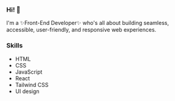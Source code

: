 ### Hi! 👋
I'm a ✨Front-End Developer✨ who's all about building seamless, accessible, user-friendly, and responsive web experiences.

### Skills
* HTML
* CSS
* JavaScript
* React
* Tailwind CSS
* UI design



<!--
**VriaA/VriaA** is a ✨ _special_ ✨ repository because its `README.md` (this file) appears on your GitHub profile.

Here are some ideas to get you started:

- 🔭 I’m currently working on ...
- 🌱 I’m currently learning ...
- 👯 I’m looking to collaborate on ...
- 🤔 I’m looking for help with ...
- 💬 Ask me about ...
- 📫 How to reach me: ...
- 😄 Pronouns: ...
- ⚡ Fun fact: ...
-->
